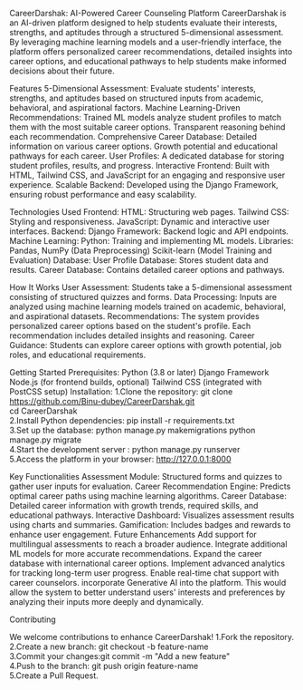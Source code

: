CareerDarshak: AI-Powered Career Counseling Platform
CareerDarshak is an AI-driven platform designed to help students evaluate their interests, strengths, and aptitudes through a structured 5-dimensional assessment. By leveraging machine learning models and a user-friendly interface, the platform offers personalized career recommendations, detailed insights into career options, and educational pathways to help students make informed decisions about their future.

Features
5-Dimensional Assessment:
Evaluate students' interests, strengths, and aptitudes based on structured inputs from academic, behavioral, and aspirational factors.
Machine Learning-Driven Recommendations:
Trained ML models analyze student profiles to match them with the most suitable career options.
Transparent reasoning behind each recommendation.
Comprehensive Career Database:
Detailed information on various career options.
Growth potential and educational pathways for each career.
User Profiles:
A dedicated database for storing student profiles, results, and progress.
Interactive Frontend:
Built with HTML, Tailwind CSS, and JavaScript for an engaging and responsive user experience.
Scalable Backend:
Developed using the Django Framework, ensuring robust performance and easy scalability.

Technologies Used
Frontend:
HTML: Structuring web pages.
Tailwind CSS: Styling and responsiveness.
JavaScript: Dynamic and interactive user interfaces.
Backend:
Django Framework: Backend logic and API endpoints.
Machine Learning:
Python: Training and implementing ML models.
Libraries:
Pandas, NumPy (Data Preprocessing)
Scikit-learn (Model Training and Evaluation)
Database:
User Profile Database: Stores student data and results.
Career Database: Contains detailed career options and pathways.

How It Works
User Assessment:
Students take a 5-dimensional assessment consisting of structured quizzes and forms.
Data Processing:
Inputs are analyzed using machine learning models trained on academic, behavioral, and aspirational datasets.
Recommendations:
The system provides personalized career options based on the student's profile.
Each recommendation includes detailed insights and reasoning.
Career Guidance:
Students can explore career options with growth potential, job roles, and educational requirements.

Getting Started
Prerequisites:
Python (3.8 or later)
Django Framework
Node.js (for frontend builds, optional)
Tailwind CSS (integrated with PostCSS setup)
Installation:
1.Clone the repository:
git clone https://github.com/Binu-dubey/CareerDarshak.git  
cd CareerDarshak  
2.Install Python dependencies: pip install -r requirements.txt  
3.Set up the database:  python manage.py makemigrations
            python manage.py migrate  
4.Start the development server : python manage.py runserver  
5.Access the platform in your browser:  http://127.0.0.1:8000  

Key Functionalities
Assessment Module:
Structured forms and quizzes to gather user inputs for evaluation.
Career Recommendation Engine:
Predicts optimal career paths using machine learning algorithms.
Career Database:
Detailed career information with growth trends, required skills, and educational pathways.
Interactive Dashboard:
Visualizes assessment results using charts and summaries.
Gamification:
Includes badges and rewards to enhance user engagement.
Future Enhancements
Add support for multilingual assessments to reach a broader audience.
Integrate additional ML models for more accurate recommendations.
Expand the career database with international career options.
Implement advanced analytics for tracking long-term user progress.
Enable real-time chat support with career counselors.
incorporate Generative AI into the platform. This would allow the system to better understand users' interests and preferences by analyzing their inputs more deeply and dynamically.


Contributing



We welcome contributions to enhance CareerDarshak!
   1.Fork the repository.
   2.Create a new branch: git checkout -b feature-name  
   3.Commit your changes:git commit -m "Add a new feature"  
   4.Push to the branch: git push origin feature-name  
   5.Create a Pull Request.

